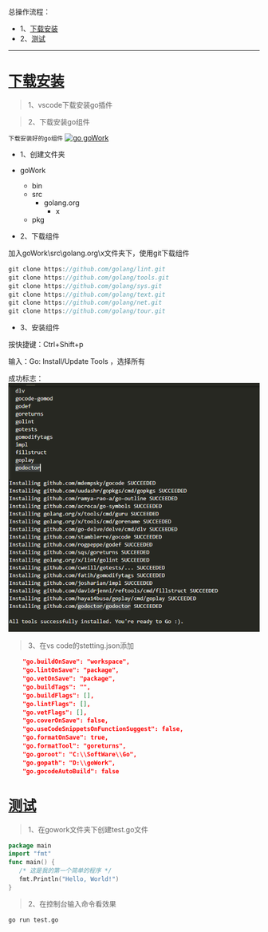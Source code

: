 总操作流程：
- 1、[下载安装](#go-01)
- 2、[测试](#go-02)

***

# <a name="go-01" href="#" >下载安装</a>

> 1、vscode下载安装go插件

> 2、下载安装go组件

`下载安装好的go组件`
[![](https://img.shields.io/badge/go-goWork-green.svg "go goWork")](https://pan.baidu.com/s/1UOTonb-1bY_f4cq75GC-Fg)

- 1、创建文件夹

- goWork
  - bin
  - src
    - golang.org
      - x
  - pkg

- 2、下载组件

加入goWork\src\golang.org\x文件夹下，使用git下载组件

```c
git clone https://github.com/golang/lint.git
git clone https://github.com/golang/tools.git
git clone https://github.com/golang/sys.git
git clone https://github.com/golang/text.git
git clone https://github.com/golang/net.git
git clone https://github.com/golang/tour.git

```

- 3、安装组件

按快捷键：Ctrl+Shift+p

输入：Go: Install/Update Tools ，选择所有

成功标志：
![](image/2-1.png)

> 3、在vs code的stetting.json添加

```json
    "go.buildOnSave": "workspace",
    "go.lintOnSave": "package",
    "go.vetOnSave": "package",
    "go.buildTags": "",
    "go.buildFlags": [],
    "go.lintFlags": [],
    "go.vetFlags": [],
    "go.coverOnSave": false,
    "go.useCodeSnippetsOnFunctionSuggest": false,
    "go.formatOnSave": true,
    "go.formatTool": "goreturns",
    "go.goroot": "C:\\SoftWare\\Go",
    "go.gopath": "D:\\goWork",
    "go.gocodeAutoBuild": false
```

# <a name="go-02" href="#" >测试</a>

> 1、在gowork文件夹下创建test.go文件

```go
package main
import "fmt"
func main() {
   /* 这是我的第一个简单的程序 */
   fmt.Println("Hello, World!")
}
```

> 2、在控制台输入命令看效果

```shell
go run test.go
```

